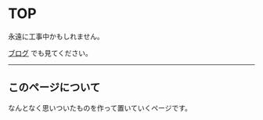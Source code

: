 # TOP

永遠に工事中かもしれません。

[ブログ](https://written-by-me.hatenadiary.jp/) でも見てください。

----

## このページについて

なんとなく思いついたものを作って置いていくページです。  
